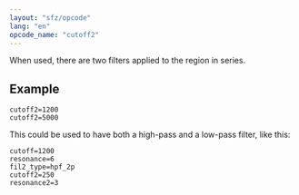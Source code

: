 ```yaml
---
layout: "sfz/opcode"
lang: "en"
opcode_name: "cutoff2"
---
```

When used, there are two filters applied to the region in series.

## Example

```
cutoff2=1200
cutoff2=5000
```

This could be used to have both a high-pass and a low-pass filter, like this:

```
cutoff=1200
resonance=6
fil2_type=hpf_2p
cutoff2=250
resonance2=3
```
